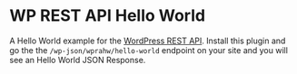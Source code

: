 # WP REST API Hello World

A Hello World example for the [WordPress REST API](http://v2.wp-api.org).  Install this plugin and go the the `/wp-json/wprahw/hello-world` endpoint on your site and you will see an Hello World JSON Response.
